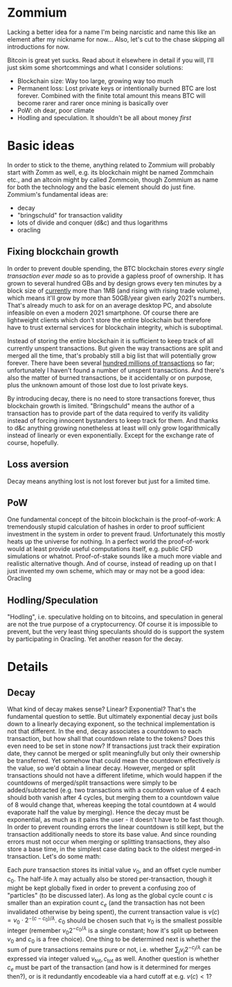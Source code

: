 # Zommium

Lacking a better idea for a name I'm being narcistic and name this like an element after my nickname for now... Also, let's cut to the chase skipping all introductions for now.

Bitcoin is great yet sucks. Read about it elsewhere in detail if you will, I'll just skim some shortcommings and what I consider solutions:

* Blockchain size: Way too large, growing way too much
* Permanent loss: Lost private keys or intentionally burned BTC are lost forever. Combined with the finite total amount this means BTC will become rarer and rarer once mining is basically over
* PoW: oh dear, poor climate
* Hodling and speculation. It shouldn't be all about money _first_

# Basic ideas

In order to stick to the theme, anything related to Zommium will probably start with Zomm as well, e.g. its blockchain might be named Zommchain etc., and an altcoin might by called Zommcoin, though Zommium as name for both the technology and the basic element should do just fine. Zommium's fundamental ideas are:

* decay
* "bringschuld" for transaction validity
* lots of divide and conquer (d&c) and thus logarithms
* oracling

## Fixing blockchain growth

In order to prevent double spending, the BTC blockchain stores _every single transaction ever made_ so as to provide a gapless proof of ownership. It has grown to several hundred GBs and by design grows every ten minutes by a block size of [currently](https://charts.bitcoin.com/btc/chart/block-size#5moc) more than 1MB (and rising with rising trade volume), which means it'll grow by more than 50GB/year given early 2021's numbers. That's already much to ask for on an average desktop PC, and absolute infeasible on even a modern 2021 smartphone. Of course there are lightweight clients which don't store the entire blockchain but therefore have to trust external services for blockchain integrity, which is suboptimal.

Instead of storing the entire blockchain it is sufficient to keep track of all currently unspent transactions. But given the way transactions are split and merged all the time, that's probably still a big list that will potentially grow forever. There have been several [hundred millions of transactions](https://charts.bitcoin.com/btc/chart/total-transactions#5moc) so far; unfortunately I haven't found a number of unspent transactions. And there's also the matter of burned transactions, be it accidentally or on purpose, plus the unknown amount of those lost due to lost private keys.

By introducing decay, there is no need to store transactions forever, thus blockchain growth is limited. "Bringschuld" means the author of a transaction has to provide part of the data required to verify its validity instead of forcing innocent bystanders to keep track for them. And thanks to d&c anything growing nonetheless at least will only grow logarithmically instead of linearly or even exponentially. Except for the exchange rate of course, hopefully.

## Loss aversion

Decay means anything lost is not lost forever but just for a limited time.

## PoW

One fundamental concept of the bitcoin blockchain is the proof-of-work: A tremendously stupid calculation of hashes in order to proof sufficient investment in the system in order to prevent fraud. Unfortunately this mostly heats up the universe for nothing. In a perfect world the proof-of-work would at least provide useful computations itself, e.g. public CFD simulations or whatnot. Proof-of-stake sounds like a much more viable and realistic alternative though. And of course, instead of reading up on that I just invented my own scheme, which may or may not be a good idea: Oracling

## Hodling/Speculation

"Hodling", i.e. speculative holding on to bitcoins, and speculation in general are not the true purpose of a cryptocurrency. Of course it is impossible to prevent, but the very least thing speculants should do is support the system by participating in Oracling. Yet another reason for the decay.

# Details

## Decay

What kind of decay makes sense? Linear? Exponential? That's the fundamental question to settle. But ultimately exponential decay just boils down to a linearly decaying exponent, so the technical implementation is not that different. In the end, decay associates a countdown to each transaction, but how shall that countdown relate to the tokens? Does this even need to be set in stone now? If transactions just track their expiration date, they cannot be merged or split meaningfully but only their ownership be transferred. Yet somehow that could mean the countdown effectively _is_ the value, so we'd obtain a linear decay. However, merged or split transactions should not have a different lifetime, which would happen if the countdowns of merged/split transactions were simply to be added/subtracted (e.g. two transactions with a countdown value of 4 each should both vanish after 4 cycles, but merging them to a countdown value of 8 would change that, whereas keeping the total countdown at 4 would evaporate half the value by merging). Hence the decay must be exponential, as much as it pains the user - it doesn't have to be fast though. In order to prevent rounding errors the linear countdown is still kept, but the transaction additionally needs to store its base value. And since rounding errors must not occur when merging or splitting transactions, they also store a base time, in the simplest case dating back to the oldest merged-in transaction. Let's do some math:

Each _pure_ transaction stores its initial value $v_0$, and an offset cycle number $c_0$. The half-life $\lambda$ may actually also be stored per-transaction, though it might be kept globally fixed in order to prevent a confusing zoo of "particles" (to be discussed later). As long as the global cycle count $c$ is smaller than an expiration count $c_e$ (and the transaction has not been invalidated otherwise by being spent), the current transaction value is $v(c) = v_0\cdot 2^{-(c-c_0)/\lambda}$. $c_0$ should be chosen such that $v_0$ is the smallest possible integer (remember $v_0 2^{-c_0/\lambda}$ is a single constant; how it's split up between $v_0$ and $c_0$ is a free choice). One thing to be determined next is whether the sum of pure transactions remains pure or not, i.e. whether $\sum_j v_j 2^{-c_j/\lambda}$ can be expressed via integer valued $v_\text{tot},c_\text{tot}$ as well. Another question is whether $c_e$ must be part of the transaction (and how is it determined for merges then?), or is it redundantly encodeable via a hard cutoff at e.g. $v(c)<1$?